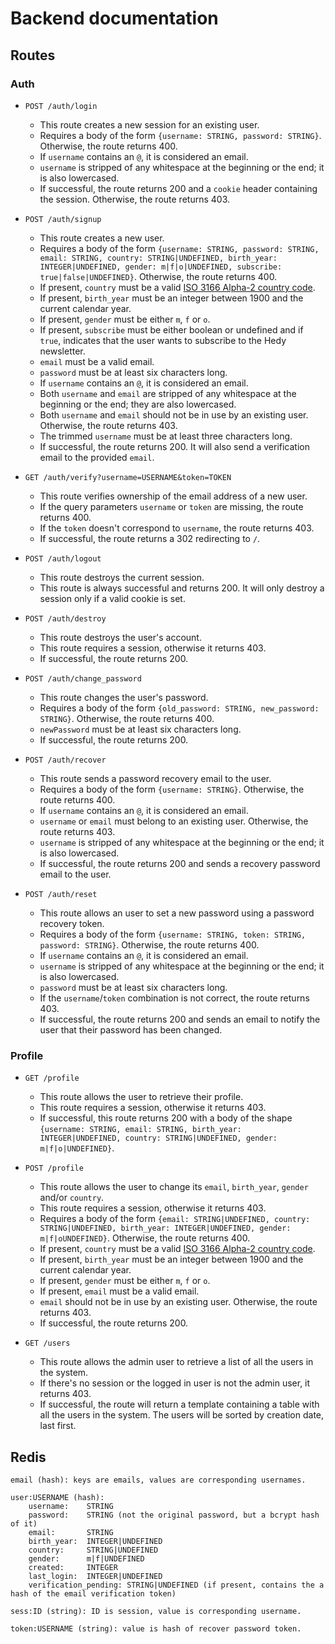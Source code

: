 # Backend documentation

## Routes

### Auth

- `POST /auth/login`
    - This route creates a new session for an existing user.
    - Requires a body of the form `{username: STRING, password: STRING}`. Otherwise, the route returns 400.
    - If `username` contains an `@`, it is considered an email.
    - `username` is stripped of any whitespace at the beginning or the end; it is also lowercased.
    - If successful, the route returns 200 and a `cookie` header containing the session. Otherwise, the route returns 403.

- `POST /auth/signup`
    - This route creates a new user.
    - Requires a body of the form `{username: STRING, password: STRING, email: STRING, country: STRING|UNDEFINED, birth_year: INTEGER|UNDEFINED, gender: m|f|o|UNDEFINED, subscribe: true|false|UNDEFINED}`. Otherwise, the route returns 400.
    - If present, `country` must be a valid [ISO 3166 Alpha-2 country code](https://en.wikipedia.org/wiki/ISO_3166-1_alpha-2#Officially_assigned_code_elements).
    - If present, `birth_year` must be an integer between 1900 and the current calendar year.
    - If present, `gender` must be either `m`, `f` or `o`.
    - If present, `subscribe` must be either boolean or undefined and if `true`, indicates that the user wants to subscribe to the Hedy newsletter.
    - `email` must be a valid email.
    - `password` must be at least six characters long.
    - If `username` contains an `@`, it is considered an email.
    - Both `username` and `email` are stripped of any whitespace at the beginning or the end; they are also lowercased.
    - Both `username` and `email` should not be in use by an existing user. Otherwise, the route returns 403.
    - The trimmed `username` must be at least three characters long.
    - If successful, the route returns 200. It will also send a verification email to the provided `email`.

- `GET /auth/verify?username=USERNAME&token=TOKEN`
    - This route verifies ownership of the email address of a new user.
    - If the query parameters `username` or `token` are missing, the route returns 400.
    - If the `token` doesn't correspond to `username`, the route returns 403.
    - If successful, the route returns a 302 redirecting to `/`.

- `POST /auth/logout`
    - This route destroys the current session.
    - This route is always successful and returns 200. It will only destroy a session only if a valid cookie is set.

- `POST /auth/destroy`
    - This route destroys the user's account.
    - This route requires a session, otherwise it returns 403.
    - If successful, the route returns 200.

- `POST /auth/change_password`
    - This route changes the user's password.
    - Requires a body of the form `{old_password: STRING, new_password: STRING}`. Otherwise, the route returns 400.
    - `newPassword` must be at least six characters long.
    - If successful, the route returns 200.

- `POST /auth/recover`
    - This route sends a password recovery email to the user.
    - Requires a body of the form `{username: STRING}`. Otherwise, the route returns 400.
    - If `username` contains an `@`, it is considered an email.
    - `username` or `email` must belong to an existing user. Otherwise, the route returns 403.
    - `username` is stripped of any whitespace at the beginning or the end; it is also lowercased.
    - If successful, the route returns 200 and sends a recovery password email to the user.

- `POST /auth/reset`
    - This route allows an user to set a new password using a password recovery token.
    - Requires a body of the form `{username: STRING, token: STRING, password: STRING}`. Otherwise, the route returns 400.
    - If `username` contains an `@`, it is considered an email.
    - `username` is stripped of any whitespace at the beginning or the end; it is also lowercased.
    - `password` must be at least six characters long.
    - If the `username`/`token` combination is not correct, the route returns 403.
    - If successful, the route returns 200 and sends an email to notify the user that their password has been changed.

### Profile

- `GET /profile`
    - This route allows the user to retrieve their profile.
    - This route requires a session, otherwise it returns 403.
    - If successful, this route returns 200 with a body of the shape `{username: STRING, email: STRING, birth_year: INTEGER|UNDEFINED, country: STRING|UNDEFINED, gender: m|f|o|UNDEFINED}`.

- `POST /profile`
    - This route allows the user to change its `email`, `birth_year`, `gender` and/or `country`.
    - This route requires a session, otherwise it returns 403.
    - Requires a body of the form `{email: STRING|UNDEFINED, country: STRING|UNDEFINED, birth_year: INTEGER|UNDEFINED, gender: m|f|oUNDEFINED}`. Otherwise, the route returns 400.
    - If present, `country` must be a valid [ISO 3166 Alpha-2 country code](https://en.wikipedia.org/wiki/ISO_3166-1_alpha-2#Officially_assigned_code_elements).
    - If present, `birth_year` must be an integer between 1900 and the current calendar year.
    - If present, `gender` must be either `m`, `f` or `o`.
    - If present, `email` must be a valid email.
    - `email` should not be in use by an existing user. Otherwise, the route returns 403.
    - If successful, the route returns 200.

- `GET /users`
    - This route allows the admin user to retrieve a list of all the users in the system.
    - If there's no session or the logged in user is not the admin user, it returns 403.
    - If successful, the route will return a template containing a table with all the users in the system. The users will be sorted by creation date, last first.

## Redis

```
email (hash): keys are emails, values are corresponding usernames.

user:USERNAME (hash):
    username:    STRING
    password:    STRING (not the original password, but a bcrypt hash of it)
    email:       STRING
    birth_year:  INTEGER|UNDEFINED
    country:     STRING|UNDEFINED
    gender:      m|f|UNDEFINED
    created:     INTEGER
    last_login:  INTEGER|UNDEFINED
    verification_pending: STRING|UNDEFINED (if present, contains the a hash of the email verification token)

sess:ID (string): ID is session, value is corresponding username.

token:USERNAME (string): value is hash of recover password token.
```
